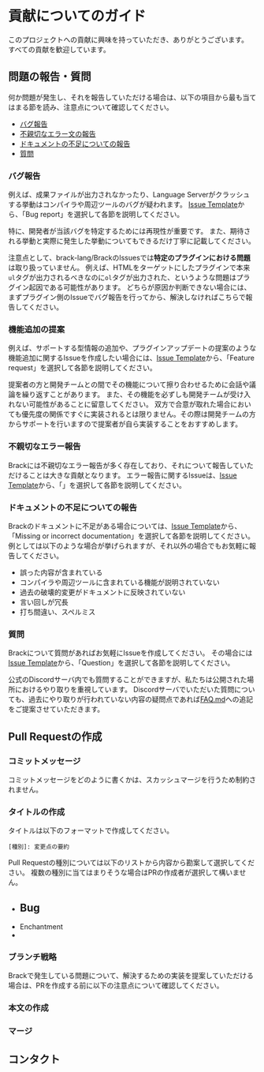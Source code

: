 # 貢献についてのガイド
このプロジェクトへの貢献に興味を持っていただき、ありがとうございます。
すべての貢献を歓迎しています。

## 問題の報告・質問

何か問題が発生し、それを報告していただける場合は、以下の項目から最も当てはまる節を読み、注意点について確認してください。

- [バグ報告](#バグ報告)
- [不親切なエラー文の報告](#不親切なエラー文の報告)
- [ドキュメントの不足についての報告](#ドキュメントの不足についての報告)
- [質問](#質問)

### バグ報告

例えば、成果ファイルが出力されなかったり、Language Serverがクラッシュする挙動はコンパイラや周辺ツールのバグが疑われます。
[Issue Template](https://github.com/brack-lang/brack/issues/new/choose)から、「Bug report」を選択して各節を説明してください。

特に、開発者が当該バグを特定するためには再現性が重要です。
また、期待される挙動と実際に発生した挙動についてもできるだけ丁寧に記載してください。

注意点として、brack-lang/BrackのIssuesでは**特定のプラグインにおける問題**は取り扱っていません。
例えば、HTMLをターゲットにしたプラグインで本来`ul`タグが出力されるべきなのに`ol`タグが出力された、というような問題はプラグイン起因である可能性があります。
どちらが原因か判断できない場合には、まずプラグイン側のIssueでバグ報告を行ってから、解決しなければこちらで報告してください。

### 機能追加の提案

例えば、サポートする型情報の追加や、プラグインアップデートの提案のような機能追加に関するIssueを作成したい場合には、[Issue Template](https://github.com/brack-lang/brack/issues/new/choose)から、「Feature request」を選択して各節を説明してください。

提案者の方と開発チームとの間でその機能について擦り合わせるために会話や議論を繰り返すことがあります。
また、その機能を必ずしも開発チームが受け入れない可能性があることに留意してください。
双方で合意が取れた場合においても優先度の関係ですぐに実装されるとは限りません。その際は開発チームの方からサポートを行いますので提案者が自ら実装することをおすすめします。

### 不親切なエラー報告

Brackには不親切なエラー報告が多く存在しており、それについて報告していただけることは大きな貢献となります。
エラー報告に関するIssueは、[Issue Template](https://github.com/brack-lang/brack/issues/new/choose)から、「」を選択して各節を説明してください。

### ドキュメントの不足についての報告

Brackのドキュメントに不足がある場合については、[Issue Template](https://github.com/brack-lang/brack/issues/new/choose)から、「Missing or incorrect documentation」を選択して各節を説明してください。
例としては以下のような場合が挙げられますが、それ以外の場合でもお気軽に報告してください。

- 誤った内容が含まれている
- コンパイラや周辺ツールに含まれている機能が説明されていない
- 過去の破壊的変更がドキュメントに反映されていない
- 言い回しが冗長
- 打ち間違い、スペルミス

### 質問

Brackについて質問があればお気軽にIssueを作成してください。
その場合には[Issue Template](https://github.com/brack-lang/brack/issues/new/choose)から、「Question」を選択して各節を説明してください。

公式のDiscordサーバ内でも質問することができますが、私たちは公開された場所におけるやり取りを重視しています。
Discordサーバでいただいた質問についても、過去にやり取りが行われていない内容の疑問点であれば[FAQ.md](./FAQ.md)への追記をご提案させていただきます。

## Pull Requestの作成

### コミットメッセージ

コミットメッセージをどのように書くかは、スカッシュマージを行うため制約されません。

### タイトルの作成

タイトルは以下のフォーマットで作成してください。

```
[種別]: 変更点の要約
```

Pull Requestの種別については以下のリストから内容から勘案して選択してください。
複数の種別に当てはまりそうな場合はPRの作成者が選択して構いません。

- Bug
    - 
- Enchantment
- 

### ブランチ戦略

Brackで発生している問題について、解決するための実装を提案していただける場合は、PRを作成する前に以下の注意点について確認してください。


### 本文の作成

### マージ

## コンタクト
